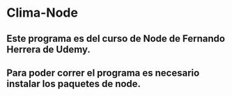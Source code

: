 # Clima-Node

## Este programa es del curso de Node de Fernando Herrera de Udemy.
## Para poder correr el programa es necesario instalar los paquetes de node.